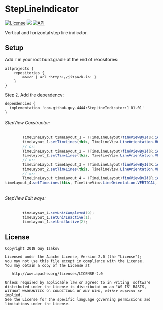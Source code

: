 # StepLineIndicator

[![License](https://img.shields.io/badge/License-Apache%202.0-blue.svg)](https://github.com/vlad1m1r990/Lemniscate/blob/master/LICENSE)
[![](https://jitpack.io/v/arbelkilani/BiColored-Progress.svg)](https://jitpack.io/#arbelkilani/Compass-View)
[![API](https://img.shields.io/badge/API-19%2B-green.svg?style=flat)]()

Vertical and horizontal step line indicator.

## Setup
Add it in your root build.gradle at the end of repositories:
```
allprojects {
	repositories {
		maven { url 'https://jitpack.io' }
	}
}
```

Step 2. Add the dependency:

```
dependencies {
  implementation 'com.github.guy-4444:StepLineIndicator:1.01.01'
}
```

###### StepView Constructor:
```java
        TimeLineLayout timeLayout_1 = (TimeLineLayout)findViewById(R.id.timeLayout_1);
        timeLayout_1.setTimeLines(this, TimelineView.LineOrientation.HORIZONTAL, 5, R.color.colorPrimary, android.R.color.darker_gray);
        // or:
        TimeLineLayout timeLayout_2 = (TimeLineLayout)findViewById(R.id.timeLayout_2);
        timeLayout_2.setTimeLines(this, TimelineView.LineOrientation.VERTICAL, 12, Color.argb(123, 0, 0, 255), android.R.color.darker_gray, android.R.color.darker_gray, 3, 20, 10);
        // or:
        TimeLineLayout timeLayout_3 = (TimeLineLayout)findViewById(R.id.timeLayout_3);
        timeLayout_2.setTimeLines(this, TimelineView.LineOrientation.VERTICAL, 12, Color.argb(123, 0, 0, 255), android.R.color.darker_gray, android.R.color.darker_gray, 3, 20, 10);
        // or:
        TimeLineLayout timeLayout_4 = (TimeLineLayout)findViewById(R.id.timeLayout_4);
timeLayout_4.setTimeLines(this, TimelineView.LineOrientation.VERTICAL, 60, Color.argb(123, 0, 0, 255), android.R.color.darker_gray, android.R.color.darker_gray, 2, 17, 0);
       
```

###### StepView Edit ways:
```java
        timeLayout_1.setUnitCompleted(0);
        timeLayout_1.setUnitInactive(1);
        timeLayout_1.setUnitActive(2);
```

## License

    Copyright 2018 Guy Isakov

    Licensed under the Apache License, Version 2.0 (the "License");
    you may not use this file except in compliance with the License.
    You may obtain a copy of the License at

       http://www.apache.org/licenses/LICENSE-2.0

    Unless required by applicable law or agreed to in writing, software
    distributed under the License is distributed on an "AS IS" BASIS,
    WITHOUT WARRANTIES OR CONDITIONS OF ANY KIND, either express or implied.
    See the License for the specific language governing permissions and
    limitations under the License.
